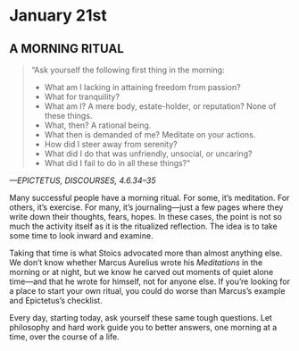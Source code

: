 # January 21st

## A MORNING RITUAL

> “Ask yourself the following first thing in the morning:
>
> - What am I lacking in attaining freedom from passion?
> - What for tranquility?
> - What am I? A mere body, estate-holder, or reputation? None of these things.
> - What, then? A rational being.
> - What then is demanded of me? Meditate on your actions.
> - How did I steer away from serenity?
> - What did I do that was unfriendly, unsocial, or uncaring?
> - What did I fail to do in all these things?"

_—EPICTETUS, DISCOURSES, 4.6.34–35_

Many successful people have a morning ritual. For some, it’s meditation. For others, it’s exercise. For many, it’s journaling—just a few pages where they write down their thoughts, fears, hopes. In these cases, the point is not so much the activity itself as it is the ritualized reflection. The idea is to take some time to look inward and examine.

Taking that time is what Stoics advocated more than almost anything else. We don’t know whether Marcus Aurelius wrote his _Meditations_ in the morning or at night, but we know he carved out moments of quiet alone time—and that he wrote for himself, not for anyone else. If you’re looking for a place to start your own ritual, you could do worse than Marcus’s example and Epictetus’s checklist.

Every day, starting today, ask yourself these same tough questions. Let philosophy and hard work guide you to better answers, one morning at a time, over the course of a life.
